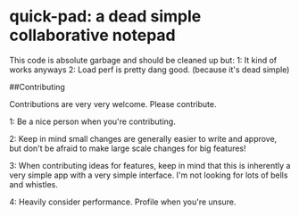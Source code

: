 # quick-pad: a dead simple collaborative notepad

This code is absolute garbage and should be cleaned up but:
1: It kind of works anyways
2: Load perf is pretty dang good. (because it's dead simple)

##Contributing

Contributions are very very welcome. Please contribute.

1: Be a nice person when you're contributing.

2: Keep in mind small changes are generally easier to write and approve, but don't be afraid to make large scale changes for big features!

3: When contributing ideas for features, keep in mind that this is inherently a very simple app with a very simple interface. I'm not looking for lots of bells and whistles.

4: Heavily consider performance. Profile when you're unsure.
